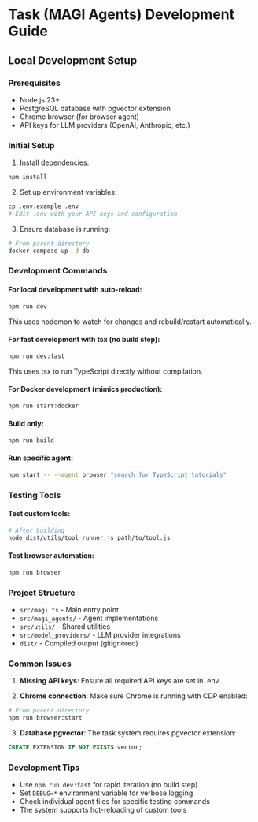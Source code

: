 # Task (MAGI Agents) Development Guide

## Local Development Setup

### Prerequisites
- Node.js 23+
- PostgreSQL database with pgvector extension
- Chrome browser (for browser agent)
- API keys for LLM providers (OpenAI, Anthropic, etc.)

### Initial Setup

1. Install dependencies:
```bash
npm install
```

2. Set up environment variables:
```bash
cp .env.example .env
# Edit .env with your API keys and configuration
```

3. Ensure database is running:
```bash
# From parent directory
docker compose up -d db
```

### Development Commands

#### For local development with auto-reload:
```bash
npm run dev
```
This uses nodemon to watch for changes and rebuild/restart automatically.

#### For fast development with tsx (no build step):
```bash
npm run dev:fast
```
This uses tsx to run TypeScript directly without compilation.

#### For Docker development (mimics production):
```bash
npm run start:docker
```

#### Build only:
```bash
npm run build
```

#### Run specific agent:
```bash
npm start -- --agent browser "search for TypeScript tutorials"
```

### Testing Tools

#### Test custom tools:
```bash
# After building
node dist/utils/tool_runner.js path/to/tool.js
```

#### Test browser automation:
```bash
npm run browser
```

### Project Structure
- `src/magi.ts` - Main entry point
- `src/magi_agents/` - Agent implementations
- `src/utils/` - Shared utilities
- `src/model_providers/` - LLM provider integrations
- `dist/` - Compiled output (gitignored)

### Common Issues

1. **Missing API keys**: Ensure all required API keys are set in .env

2. **Chrome connection**: Make sure Chrome is running with CDP enabled:
```bash
# From parent directory
npm run browser:start
```

3. **Database pgvector**: The task system requires pgvector extension:
```sql
CREATE EXTENSION IF NOT EXISTS vector;
```

### Development Tips
- Use `npm run dev:fast` for rapid iteration (no build step)
- Set `DEBUG=*` environment variable for verbose logging
- Check individual agent files for specific testing commands
- The system supports hot-reloading of custom tools